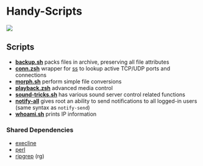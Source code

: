 # Handy-Scripts
![](https://img.shields.io/github/languages/top/Elvyria/Handy-Scripts?style=flat-square)

## Scripts
* [**backup.sh**](scripts/backup.sh) packs files in archive, preserving all file attributes
* [**conn.zsh**](scripts/conn.zsh) wrapper for [ss](https://linux.die.net/man/8/ss) to lookup active TCP/UDP ports and connections
* [**morph.sh**](scripts/morph.sh) perform simple file conversions
* [**playback.zsh**](scripts/playback.zsh) advanced media control
* [**sound-tricks.sh**](scripts/sound-tricks.sh) has various sound server control related functions
* [**notify-all**](scripts/notify-all) gives root an ability to send notifications to all logged-in users (same syntax as `notify-send`)
* [**whoami.sh**](scripts/whoami.sh) prints IP information

### Shared Dependencies
* [execline](https://skarnet.org/software/execline)
* [perl](https://www.cpan.org/src/README.html)
* [ripgrep](https://github.com/BurntSushi/ripgrep) (rg)
